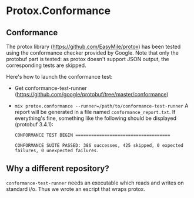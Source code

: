 # Protox.Conformance

## Conformance

The protox library (https://github.com/EasyMile/protox) has been tested using the conformance checker provided by Google.
Note that only the protobuf part is tested: as protox doesn't support JSON
output, the corresponding tests are skipped.

Here's how to launch the conformance test:

* Get conformance-test-runner (https://github.com/google/protobuf/tree/master/conformance)
* `mix protox.conformance --runner=/path/to/conformance-test-runner`
  A report will be generated in a file named `conformance_report.txt`.
  If everything's fine, something like the following should be displayed (protobuf 3.4.1):

  ```
  CONFORMANCE TEST BEGIN ====================================
  
  CONFORMANCE SUITE PASSED: 386 successes, 425 skipped, 0 expected failures, 0 unexpected failures.
  ```

## Why a different repository?

`conformance-test-runner` needs an executable which reads and writes on standard i/o. Thus we wrote an escript that wraps protox.
